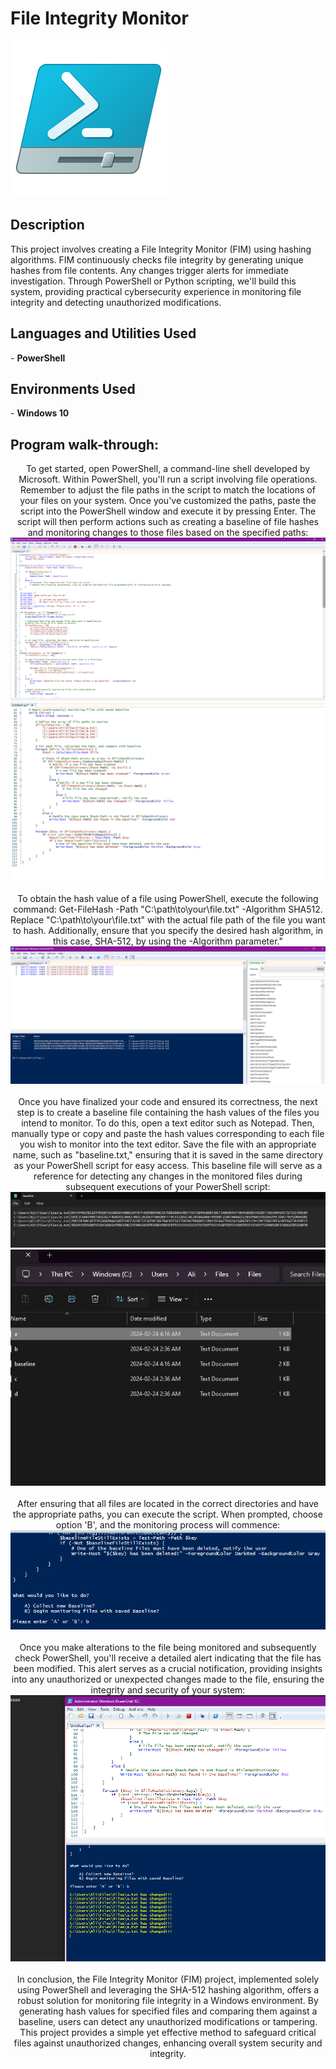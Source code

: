 <h1>File Integrity Monitor</h1>
<img src="thumb__ower_hell____.png" alt="thumb__ower_hell____.png" border="0" />
<h2>Description</h2>
This project involves creating a File Integrity Monitor (FIM) using hashing algorithms. FIM continuously checks file integrity by generating unique hashes from file contents. Any changes trigger alerts for immediate investigation. Through PowerShell or Python scripting, we'll build this system, providing practical cybersecurity experience in monitoring file integrity and detecting unauthorized modifications.
<h2>Languages and Utilities Used</h2>
- <b>PowerShell</b> 
<h2>Environments Used </h2>
- <b>Windows 10</b> 
<h2>Program walk-through:</h2>
<p align="center">
To get started, open PowerShell, a command-line shell developed by Microsoft. Within PowerShell, you'll run a script involving file operations. Remember to adjust the file paths in the script to match the locations of your files on your system. Once you've customized the paths, paste the script into the PowerShell window and execute it by pressing Enter. The script will then perform actions such as creating a baseline of file hashes and monitoring changes to those files based on the specified paths:<br/>
<img src="Screenshot 2024-02-24 041819.png" alt="Screenshot 2024-02-24 041819.png" border="0" />
<img src="Screenshot 2024-02-24 041923.png" alt="Screenshot 2024-02-24 041923.png" border="0" />
<br />
<br />
To obtain the hash value of a file using PowerShell, execute the following command: Get-FileHash -Path "C:\path\to\your\file.txt" -Algorithm SHA512. Replace "C:\path\to\your\file.txt" with the actual file path of the file you want to hash. Additionally, ensure that you specify the desired hash algorithm, in this case, SHA-512, by using the -Algorithm parameter."
 <br/>
<img src="Screenshot 2024-02-24 033535.png" alt="Screenshot 2024-02-24 033535.png" border="0" />
<br />
<br />
Once you have finalized your code and ensured its correctness, the next step is to create a baseline file containing the hash values of the files you intend to monitor. To do this, open a text editor such as Notepad. Then, manually type or copy and paste the hash values corresponding to each file you wish to monitor into the text editor. Save the file with an appropriate name, such as "baseline.txt," ensuring that it is saved in the same directory as your PowerShell script for easy access. This baseline file will serve as a reference for detecting any changes in the monitored files during subsequent executions of your PowerShell script:<br/>
<img src="Screenshot 2024-02-24 044831.png" alt="Screenshot 2024-02-24 044831.png" border="0" />
<img src="Screenshot 2024-02-24 042006.png" alt="Screenshot 2024-02-24 042006.png" border="0" />
<br />
<br />
After ensuring that all files are located in the correct directories and have the appropriate paths, you can execute the script. When prompted, choose option 'B', and the monitoring process will commence: <br/>
<img src="Screenshot 2024-02-24 045230.png" alt="Screenshot 2024-02-24 045230.png" border="0" />
<br />
<br />
Once you make alterations to the file being monitored and subsequently check PowerShell, you'll receive a detailed alert indicating that the file has been modified. This alert serves as a crucial notification, providing insights into any unauthorized or unexpected changes made to the file, ensuring the integrity and security of your system: <br/>
<img src="Screenshot 2024-02-24 041713.png" alt="Screenshot 2024-02-24 041713.png" border="0" />
<br />
<br />
In conclusion, the File Integrity Monitor (FIM) project, implemented solely using PowerShell and leveraging the SHA-512 hashing algorithm, offers a robust solution for monitoring file integrity in a Windows environment. By generating hash values for specified files and comparing them against a baseline, users can detect any unauthorized modifications or tampering. This project provides a simple yet effective method to safeguard critical files against unauthorized changes, enhancing overall system security and integrity.
</p>

<!--
 ```diff
- text in red
+ text in green
! text in orange
# text in gray
@@ text in purple (and bold)@@
